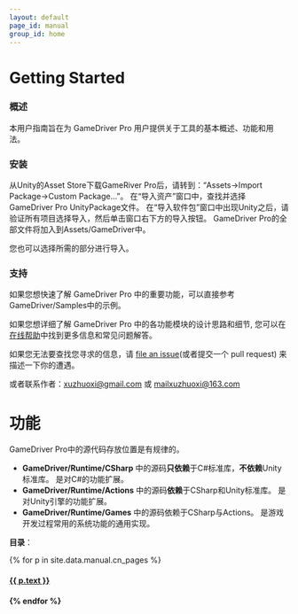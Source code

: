 ```yaml
---
layout: default
page_id: manual
group_id: home
---
```

# Getting Started

### 概述
本用户指南旨在为 GameDriver Pro 用户提供关于工具的基本概述、功能和用法。  

### 安装
从Unity的Asset Store下载GameRiver Pro后，请转到：“Assets->Import Package->Custom Package...”。 在“导入资产”窗口中，查找并选择GameDriver Pro UnityPackage文件。 在“导入软件包”窗口中出现Unity之后，请验证所有项目选择导入，然后单击窗口右下方的导入按钮。 GameDriver Pro的全部文件将加入到Assets/GameDriver中。  

您也可以选择所需的部分进行导入。  

### 支持
如果您想快速了解 GameDriver Pro 中的重要功能，可以直接参考GameDriver/Samples中的示例。  

如果您想详细了解 GameDriver Pro 中的各功能模块的设计思路和细节, 您可以在[在线帮助](https://www.xuzhuoxi.com/GameDriver-Docs/)中找到更多信息和常见问题解答。  

如果您无法要查找您寻求的信息，请 [file an issue](https://github.com/xuzhuoxi/GameDriver-Docs/issues/new)(或者提交一个 pull request) 来描述一下你的遭遇。  

或者联系作者：xuzhuoxi@gmail.com 或 mailxuzhuoxi@163.com  

# 功能
GameDriver Pro中的源代码存放位置是有规律的。  
+ **GameDriver/Runtime/CSharp** 中的源码**只依赖**于C#标准库，**不依赖**Unity标准库。 是对C#的功能扩展。
+ **GameDriver/Runtime/Actions** 中的源码**依赖**于CSharp和Unity标准库。 是对Unity引擎的功能扩展。
+ **GameDriver/Runtime/Games** 中的源码依赖于CSharp与Actions。 是游戏开发过程常用的系统功能的通用实现。

**目录**：  

{% for p in site.data.manual.cn_pages %}
  <h4><a href="{{ site.docs.url }}/{{ p.pattern }}">{{ p.text }}</a><h4>
{% endfor %}
